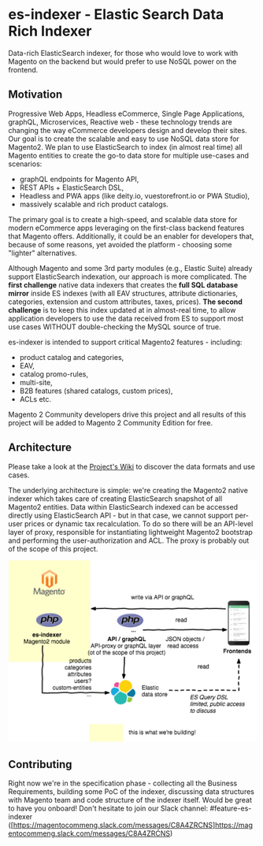 # es-indexer - Elastic Search Data Rich Indexer
Data-rich ElasticSearch indexer, for those who would love to work with Magento on the backend but would prefer to use NoSQL power on the frontend.

## Motivation
Progressive Web Apps, Headless eCommerce, Single Page Applications, graphQL, Microservices, Reactive web - these technology trends are changing the way eCommerce developers design and develop their sites. Our goal is to create the scalable and easy to use NoSQL data store for Magento2. We plan to use ElasticSearch to index (in almost real time) all Magento entities to create the go-to data store for multiple use-cases and scenarios:
- graphQL endpoints for Magento API,
- REST APIs + ElasticSearch DSL,
- Headless and PWA apps (like deity.io, vuestorefront.io or PWA Studio),
- massively scalable and rich product catalogs.

The primary goal is to create a high-speed, and scalable data store for modern eCommerce apps leveraging on the first-class backend features that Magento offers. Additionally, it could be an enabler for developers that, because of some reasons, yet avoided the platform - choosing some "lighter" alternatives.

Although Magento and some 3rd party modules (e.g., Elastic Suite) already support ElasticSearch indexation, our approach is more complicated. The **first challenge** native data indexers that creates the **full SQL database mirror** inside ES indexes (with all EAV structures, attribute dictionaries, categories, extension and custom attributes, taxes, prices). **The second challenge** is to keep this index updated at in almost-real time, to allow application developers to use the data received from ES to support most use cases WITHOUT double-checking the MySQL source of true.

es-indexer is intended to support critical Magento2 features - including:
- product catalog and categories,
- EAV,
- catalog promo-rules, 
- multi-site,
- B2B features (shared catalogs, custom prices), 
- ACLs etc.

Magento 2 Community developers drive this project and all results of this project will be added to Magento 2 Community Edition for free.

## Architecture
Please take a look at the [Project's Wiki](https://github.com/magento-engcom/es-indexer/wiki) to discover the data formats and use cases.

The underlying architecture is simple: we're creating the Magento2 native indexer which takes care of creating ElasticSearch snapshot of all Magento2 entities. Data within ElasticSearch indexed can be accessed directly using ElasticSearch API - but in that case, we cannot support per-user prices or dynamic tax recalculation. To do so there will be an API-level layer of proxy, responsible for instantiating lightweight Magento2 bootstrap and performing the user-authorization and ACL. The proxy is probably out of the scope of this project.

![es-indexer architecture proposal](es-indexer-architecture.png)

## Contributing
Right now we're in the specification phase - collecting all the Business Requirements, building some PoC of the indexer, discussing data structures with Magento team and code structure of the indexer itself. Would be great to have you onboard! Don't hesitate to join our Slack channel: #feature-es-indexer ([https://magentocommeng.slack.com/messages/C8A4ZRCNS]https://magentocommeng.slack.com/messages/C8A4ZRCNS)